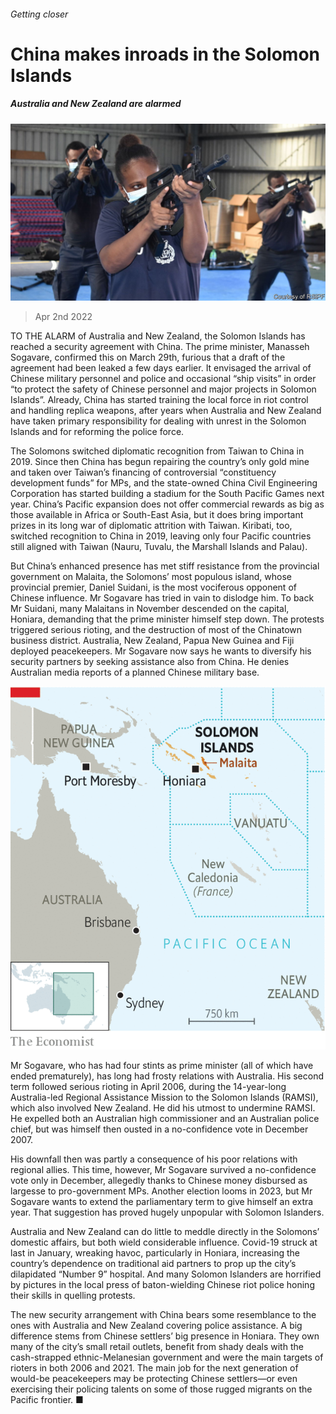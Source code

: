 ###### Getting closer

# China makes inroads in the Solomon Islands 

##### Australia and New Zealand are alarmed 

![image](images/20220402_asp502.jpg) 

> Apr 2nd 2022 

TO THE ALARM of Australia and New Zealand, the Solomon Islands has reached a security agreement with China. The prime minister, Manasseh Sogavare, confirmed this on March 29th, furious that a draft of the agreement had been leaked a few days earlier. It envisaged the arrival of Chinese military personnel and police and occasional “ship visits” in order “to protect the safety of Chinese personnel and major projects in Solomon Islands”. Already, China has started training the local force in riot control and handling replica weapons, after years when Australia and New Zealand have taken primary responsibility for dealing with unrest in the Solomon Islands and for reforming the police force.

The Solomons switched diplomatic recognition from Taiwan to China in 2019. Since then China has begun repairing the country’s only gold mine and taken over Taiwan’s financing of controversial “constituency development funds” for MPs, and the state-owned China Civil Engineering Corporation has started building a stadium for the South Pacific Games next year. China’s Pacific expansion does not offer commercial rewards as big as those available in Africa or South-East Asia, but it does bring important prizes in its long war of diplomatic attrition with Taiwan. Kiribati, too, switched recognition to China in 2019, leaving only four Pacific countries still aligned with Taiwan (Nauru, Tuvalu, the Marshall Islands and Palau).


But China’s enhanced presence has met stiff resistance from the provincial government on Malaita, the Solomons’ most populous island, whose provincial premier, Daniel Suidani, is the most vociferous opponent of Chinese influence. Mr Sogavare has tried in vain to dislodge him. To back Mr Suidani, many Malaitans in November descended on the capital, Honiara, demanding that the prime minister himself step down. The protests triggered serious rioting, and the destruction of most of the Chinatown business district. Australia, New Zealand, Papua New Guinea and Fiji deployed peacekeepers. Mr Sogavare now says he wants to diversify his security partners by seeking assistance also from China. He denies Australian media reports of a planned Chinese military base.

![image](images/20220402_ASM933.png) 


Mr Sogavare, who has had four stints as prime minister (all of which have ended prematurely), has long had frosty relations with Australia. His second term followed serious rioting in April 2006, during the 14-year-long Australia-led Regional Assistance Mission to the Solomon Islands (RAMSI), which also involved New Zealand. He did his utmost to undermine RAMSI. He expelled both an Australian high commissioner and an Australian police chief, but was himself then ousted in a no-confidence vote in December 2007.

His downfall then was partly a consequence of his poor relations with regional allies. This time, however, Mr Sogavare survived a no-confidence vote only in December, allegedly thanks to Chinese money disbursed as largesse to pro-government MPs. Another election looms in 2023, but Mr Sogavare wants to extend the parliamentary term to give himself an extra year. That suggestion has proved hugely unpopular with Solomon Islanders.

Australia and New Zealand can do little to meddle directly in the Solomons’ domestic affairs, but both wield considerable influence. Covid-19 struck at last in January, wreaking havoc, particularly in Honiara, increasing the country’s dependence on traditional aid partners to prop up the city’s dilapidated “Number 9” hospital. And many Solomon Islanders are horrified by pictures in the local press of baton-wielding Chinese riot police honing their skills in quelling protests.

The new security arrangement with China bears some resemblance to the ones with Australia and New Zealand covering police assistance. A big difference stems from Chinese settlers’ big presence in Honiara. They own many of the city’s small retail outlets, benefit from shady deals with the cash-strapped ethnic-Melanesian government and were the main targets of rioters in both 2006 and 2021. The main job for the next generation of would-be peacekeepers may be protecting Chinese settlers—or even exercising their policing talents on some of those rugged migrants on the Pacific frontier. ■

